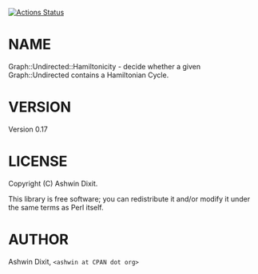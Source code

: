 [![Actions Status](https://github.com/ownlifeful/Graph-Undirected-Hamiltonicity/actions/workflows/test.yml/badge.svg)](https://github.com/ownlifeful/Graph-Undirected-Hamiltonicity/actions)
# NAME

Graph::Undirected::Hamiltonicity - decide whether a given Graph::Undirected
    contains a Hamiltonian Cycle.

# VERSION

Version 0.17

# LICENSE

Copyright (C) Ashwin Dixit.

This library is free software; you can redistribute it and/or modify
it under the same terms as Perl itself.

# AUTHOR

Ashwin Dixit, `<ashwin at CPAN dot org>`
